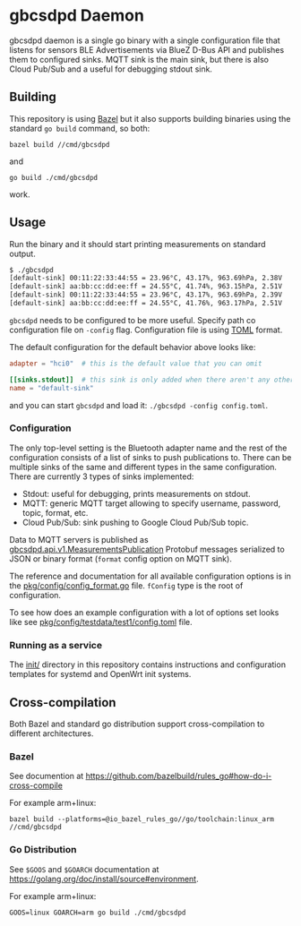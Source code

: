 # gbcsdpd Daemon

gbcsdpd daemon is a single go binary with a single configuration file that
listens for sensors BLE Advertisements via BlueZ D-Bus API and publishes them to
configured sinks. MQTT sink is the main sink, but there is also Cloud Pub/Sub and
a useful for debugging stdout sink.

## Building

This repository is using [Bazel](https://bazel.build/) but it also supports
building binaries using the standard `go build` command, so both:

```
bazel build //cmd/gbcsdpd
```

and

```
go build ./cmd/gbcsdpd
```

work.

## Usage

Run the binary and it should start printing measurements on standard output.

```sh
$ ./gbcsdpd
[default-sink] 00:11:22:33:44:55 = 23.96°C, 43.17%, 963.69hPa, 2.38V
[default-sink] aa:bb:cc:dd:ee:ff = 24.55°C, 41.74%, 963.15hPa, 2.51V
[default-sink] 00:11:22:33:44:55 = 23.96°C, 43.17%, 963.69hPa, 2.39V
[default-sink] aa:bb:cc:dd:ee:ff = 24.55°C, 41.76%, 963.17hPa, 2.51V
```

`gbcsdpd` needs to be configured to be more useful. Specify path co
configuration file on `-config` flag. Configuration file is using
[TOML](https://toml.io/) format.

The default configuration for the default behavior above looks like:

```toml
adapter = "hci0"  # this is the default value that you can omit

[[sinks.stdout]]  # this sink is only added when there aren't any other defined
name = "default-sink"
```

and you can start `gbcsdpd` and load it: `./gbcsdpd -config config.toml`.

### Configuration

The only top-level setting is the Bluetooth adapter name and the rest of the
configuration consists of a list of sinks to push publications to. There can be
multiple sinks of the same and different types in the same configuration. There
are currently 3 types of sinks implemented:

- Stdout: useful for debugging, prints measurements on stdout.
- MQTT: generic MQTT target allowing to specify username, password, topic,
  format, etc.
- Cloud Pub/Sub: sink pushing to Google Cloud Pub/Sub topic.

Data to MQTT servers is published as
[gbcsdpd.api.v1.MeasurementsPublication](../../api/climate.proto) Protobuf
messages serialized to JSON or binary format (`format` config option on MQTT
sink).

The reference and documentation for all available configuration options is in
the [pkg/config/config_format.go](../../pkg/config/config_format.go) file.
`fConfig` type is the root of configuration.

To see how does an example configuration with a lot of options set looks like
see
[pkg/config/testdata/test1/config.toml](../../pkg/config/testdata/test1/config.toml)
file.

### Running as a service

The [init/](../../init) directory in this repository contains instructions and
configuration templates for systemd and OpenWrt init systems.

## Cross-compilation

Both Bazel and standard go distribution support cross-compilation to different
architectures.

### Bazel

See documention at https://github.com/bazelbuild/rules_go#how-do-i-cross-compile

For example arm+linux:

```
bazel build --platforms=@io_bazel_rules_go//go/toolchain:linux_arm //cmd/gbcsdpd
```

### Go Distribution

See `$GOOS` and `$GOARCH` documentation at
https://golang.org/doc/install/source#environment.

For example arm+linux:

```
GOOS=linux GOARCH=arm go build ./cmd/gbcsdpd
```
